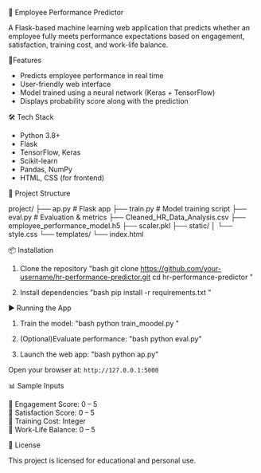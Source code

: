 🧠 Employee Performance Predictor

A Flask-based machine learning web application that predicts whether an employee fully meets performance expectations based on engagement, satisfaction, training cost, and work-life balance.

🚀Features

- Predicts employee performance in real time
- User-friendly web interface
- Model trained using a neural network (Keras + TensorFlow)
- Displays probability score along with the prediction

🛠️ Tech Stack

- Python 3.8+
- Flask
- TensorFlow, Keras
- Scikit-learn
- Pandas, NumPy
- HTML, CSS (for frontend)

📁 Project Structure

project/
├── ap.py                   # Flask app
├── train.py                # Model training script
├── eval.py                 # Evaluation & metrics
├── Cleaned_HR_Data_Analysis.csv
├── employee_performance_model.h5
├── scaler.pkl
├── static/
│   └── style.css
└── templates/
    └── index.html


📦 Installation

 1. Clone the repository
"bash
git clone https://github.com/your-username/hr-performance-predictor.git
cd hr-performance-predictor
"

 2. Install dependencies
"bash
pip install -r requirements.txt
"

▶️ Running the App

1. Train the model:
"bash
python train_moodel.py
"

2. (Optional)Evaluate performance:
"bash
python eval.py"


3. Launch the web app:
"bash
python ap.py"


Open your browser at: `http://127.0.0.1:5000`

📊 Sample Inputs

📍 Engagement Score: 0 – 5  
📍 Satisfaction Score: 0 – 5  
📍 Training Cost: Integer   
📍 Work-Life Balance: 0 – 5


🧾 License

This project is licensed for educational and personal use.

